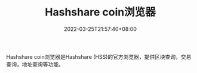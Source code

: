 ﻿---
weight: 
title: "Hashshare coin浏览器"
description: "Hashshare coin浏览器是Hashshare (HSS)的官方浏览器，提供区块查询，交易查询，地址查询等功能"
date: 2022-03-25T21:57:40+08:00
lastmod: 2022-03-25T16:45:40+08:00
draft: false
authors: ["Metabd"]
featuredImage: "hashshare-coinliulanqi.png"
link: ""
tags: ["区块链浏览器","Hashshare coin浏览器"]
categories: ["navigation"]
navigation: ["区块链浏览器"]
lightgallery: true
toc: true
pinned: false
recommend: false
recommend1: false
---
Hashshare coin浏览器是Hashshare (HSS)的官方浏览器，提供区块查询，交易查询，地址查询等功能。
